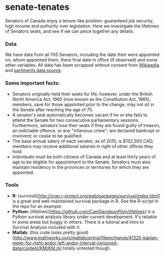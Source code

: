 senate-tenates
==============

Senators of Canada enjoy a tenure-like position: guaranteed job security, high income and authority over legislation. Here we investigate the lifetimes of Senators seats, and see if we can piece together any details. 

### Data

We have data from all 705 Senators, including the date their were appointed on, whom appointed them, 
there final date in office (if observed) and some other variables. All data has been scrapped without consent from [Wikipedia](http://en.wikipedia.org/wiki/Lists_of_Canadian_senators) and [parliments data source](http://www.parl.gc.ca/Parlinfo/lists/senators.aspx).


### Some important facts:

- Senators originally held their seats for life; however, under the British North America Act, 1965 (now known as the Constitution Act, 1965), members, save for those appointed prior to the change, may not sit in the Senate after reaching the age of 75.
- A senator's seat automatically becomes vacant if he or she fails to attend the Senate for two consecutive parliamentary sessions. Furthermore, senators lose their seats if they are found guilty of treason, an indictable offence, or any "infamous crime"; are declared bankrupt or insolvent; or cease to be qualified.
- The base annual salary of each senator, as of 2010, is $132,300 CAD; members may receive additional salaries in right of other offices they hold.
-  Individuals must be both citizens of Canada and at least thirty years of age to be eligible for appointment to the Senate. Senators must also maintain residency in the provinces or territories for which they are appointed.


### Tools 

 - **R:** (survival)[http://cran.r-project.org/web/packages/survival/index.html] is a great and well-maintained survival package in R. See the R-script in the repo for an example. 
 - **Python:** (lifelines)[https://github.com/CamDavidsonPilon/lifelines] is a Python survival analysis library under current development. It's reliable in some areas but buggy in others. There is a tutorial and intro to Survival Analysis included with it.
 - **Matlab:** (this code looks pretty good)[http://www.mathworks.com/matlabcentral/fileexchange/41325-kaplan-meier-for-right-andor-left-andor-interval-censored-data/content/KM/KM.m] totally untested though.

